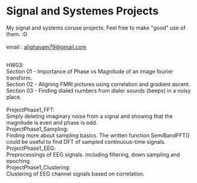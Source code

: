 # Signal and Systemes Projects
My signal and systems coruse projects. Feel free to make "good" use of them. :D  
</br>
email : alighavam79@gmail.com  
</br>

HW03:  
      Section 01 - Importance of Phase vs Magnitude of an image fourier transform.  
      Section 02 - Aligning FMRI pictures using correlation and gradient ascent.  
      Section 03 - Finding dialed numbers from dialer sounds (beeps) in a noisy place.  
</br>
ProjectPhase1_FFT:  
      Simply deleting imaginary noise from a signal and showing that the magnitude is even and phase is odd.  
ProjectPhase1_Sampling:  
      Finding more about sampling basics. The written function SemiBandFFT() could be useful to find DFT of sampled continuous-time signals.  
ProjectPhase1_EEG:  
      Preprocessings of EEG signals. including filtering, down sampling and epoching.  
ProjectPhase1_Clustering:  
      Clustering of EEG channel signals based on correlation.
      
